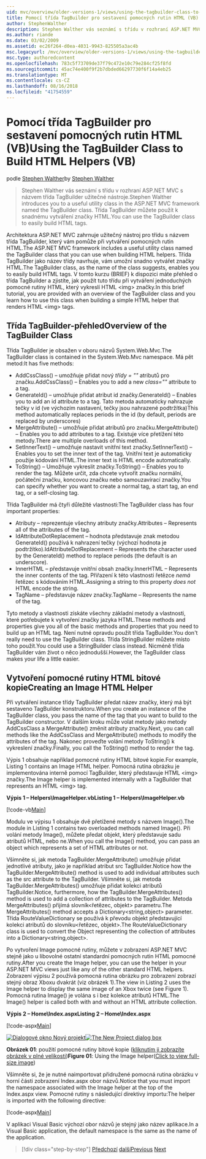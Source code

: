 ```yaml
---
uid: mvc/overview/older-versions-1/views/using-the-tagbuilder-class-to-build-html-helpers-vb
title: Pomocí třída TagBuilder pro sestavení pomocných rutin HTML (VB) | Dokumentace Microsoftu
author: StephenWalther
description: Stephen Walther vás seznámí s třídu v rozhraní ASP.NET MVC s názvem třída TagBuilder užitečné nástroje. Třída TagBuilder pro můžete snadno použít...
ms.author: riande
ms.date: 03/02/2009
ms.assetid: ec26f264-d0ea-4031-9943-825505a3ac4b
msc.legacyurl: /mvc/overview/older-versions-1/views/using-the-tagbuilder-class-to-build-html-helpers-vb
msc.type: authoredcontent
ms.openlocfilehash: 783c5f73709de37f79c472e10c79e284cf25f8fd
ms.sourcegitcommit: 45ac74e400f9f2b7dbded66297730f6f14a4eb25
ms.translationtype: MT
ms.contentlocale: cs-CZ
ms.lasthandoff: 08/16/2018
ms.locfileid: "41754559"
---
```

<a name="using-the-tagbuilder-class-to-build-html-helpers-vb"></a><span data-ttu-id="0fbd0-104">Pomocí třída TagBuilder pro sestavení pomocných rutin HTML (VB)</span><span class="sxs-lookup"><span data-stu-id="0fbd0-104">Using the TagBuilder Class to Build HTML Helpers (VB)</span></span>
====================
<span data-ttu-id="0fbd0-105">podle [Stephen Walther](https://github.com/StephenWalther)</span><span class="sxs-lookup"><span data-stu-id="0fbd0-105">by [Stephen Walther](https://github.com/StephenWalther)</span></span>

> <span data-ttu-id="0fbd0-106">Stephen Walther vás seznámí s třídu v rozhraní ASP.NET MVC s názvem třída TagBuilder užitečné nástroje.</span><span class="sxs-lookup"><span data-stu-id="0fbd0-106">Stephen Walther introduces you to a useful utility class in the ASP.NET MVC framework named the TagBuilder class.</span></span> <span data-ttu-id="0fbd0-107">Třída TagBuilder můžete použít k snadnému vytváření značky HTML.</span><span class="sxs-lookup"><span data-stu-id="0fbd0-107">You can use the TagBuilder class to easily build HTML tags.</span></span>


<span data-ttu-id="0fbd0-108">Architektura ASP.NET MVC zahrnuje užitečný nástroj pro třídu s názvem třída TagBuilder, který vám pomůže při vytváření pomocných rutin HTML.</span><span class="sxs-lookup"><span data-stu-id="0fbd0-108">The ASP.NET MVC framework includes a useful utility class named the TagBuilder class that you can use when building HTML helpers.</span></span> <span data-ttu-id="0fbd0-109">Třída TagBuilder jako název třídy navrhuje, vám umožní snadno vytvářet značky HTML.</span><span class="sxs-lookup"><span data-stu-id="0fbd0-109">The TagBuilder class, as the name of the class suggests, enables you to easily build HTML tags.</span></span> <span data-ttu-id="0fbd0-110">V tomto kurzu (BRIEF) k dispozici máte přehled o třída TagBuilder a zjistíte, jak použít tuto třídu při vytváření jednoduchých pomocné rutiny HTML, který vykreslí HTML &lt;img&gt; značky.</span><span class="sxs-lookup"><span data-stu-id="0fbd0-110">In this brief tutorial, you are provided with an overview of the TagBuilder class and you learn how to use this class when building a simple HTML helper that renders HTML &lt;img&gt; tags.</span></span>

## <a name="overview-of-the-tagbuilder-class"></a><span data-ttu-id="0fbd0-111">Třída TagBuilder-přehled</span><span class="sxs-lookup"><span data-stu-id="0fbd0-111">Overview of the TagBuilder Class</span></span>

<span data-ttu-id="0fbd0-112">Třída TagBuilder je obsažen v oboru názvů System.Web.Mvc.</span><span class="sxs-lookup"><span data-stu-id="0fbd0-112">The TagBuilder class is contained in the System.Web.Mvc namespace.</span></span> <span data-ttu-id="0fbd0-113">Má pět metod:</span><span class="sxs-lookup"><span data-stu-id="0fbd0-113">It has five methods:</span></span>

- <span data-ttu-id="0fbd0-114">AddCssClass() – umožňuje přidat nový *třídy = ""* atributů pro značku.</span><span class="sxs-lookup"><span data-stu-id="0fbd0-114">AddCssClass() – Enables you to add a new *class=""* attribute to a tag.</span></span>
- <span data-ttu-id="0fbd0-115">GenerateId() – umožňuje přidat atribut id značky.</span><span class="sxs-lookup"><span data-stu-id="0fbd0-115">GenerateId() – Enables you to add an id attribute to a tag.</span></span> <span data-ttu-id="0fbd0-116">Tato metoda automaticky nahrazuje tečky v id (ve výchozím nastavení, tečky jsou nahrazené podtržítka)</span><span class="sxs-lookup"><span data-stu-id="0fbd0-116">This method automatically replaces periods in the id (by default, periods are replaced by underscores)</span></span>
- <span data-ttu-id="0fbd0-117">MergeAttribute() – umožňuje přidat atributů pro značku.</span><span class="sxs-lookup"><span data-stu-id="0fbd0-117">MergeAttribute() – Enables you to add attributes to a tag.</span></span> <span data-ttu-id="0fbd0-118">Existuje více přetížení této metody.</span><span class="sxs-lookup"><span data-stu-id="0fbd0-118">There are multiple overloads of this method.</span></span>
- <span data-ttu-id="0fbd0-119">SetInnerText() – umožňuje nastavit vnitřní text značky.</span><span class="sxs-lookup"><span data-stu-id="0fbd0-119">SetInnerText() – Enables you to set the inner text of the tag.</span></span> <span data-ttu-id="0fbd0-120">Vnitřní text je automaticky použije kódování HTML.</span><span class="sxs-lookup"><span data-stu-id="0fbd0-120">The inner text is HTML encode automatically.</span></span>
- <span data-ttu-id="0fbd0-121">ToString() – Umožňuje vykreslit značky.</span><span class="sxs-lookup"><span data-stu-id="0fbd0-121">ToString() – Enables you to render the tag.</span></span> <span data-ttu-id="0fbd0-122">Můžete určit, zda chcete vytvořit značku normální, počáteční značku, koncovou značku nebo samouzavírací značky.</span><span class="sxs-lookup"><span data-stu-id="0fbd0-122">You can specify whether you want to create a normal tag, a start tag, an end tag, or a self-closing tag.</span></span>
  

<span data-ttu-id="0fbd0-123">Třída TagBuilder má čtyři důležité vlastnosti:</span><span class="sxs-lookup"><span data-stu-id="0fbd0-123">The TagBuilder class has four important properties:</span></span>

- <span data-ttu-id="0fbd0-124">Atributy – reprezentuje všechny atributy značky.</span><span class="sxs-lookup"><span data-stu-id="0fbd0-124">Attributes – Represents all of the attributes of the tag.</span></span>
- <span data-ttu-id="0fbd0-125">IdAttributeDotReplacement – hodnota představuje znak metodou GenerateId() používá k nahrazení tečky (výchozí hodnota je podtržítko).</span><span class="sxs-lookup"><span data-stu-id="0fbd0-125">IdAttributeDotReplacement – Represents the character used by the GenerateId() method to replace periods (the default is an underscore).</span></span>
- <span data-ttu-id="0fbd0-126">InnerHTML – představuje vnitřní obsah značky.</span><span class="sxs-lookup"><span data-stu-id="0fbd0-126">InnerHTML – Represents the inner contents of the tag.</span></span> <span data-ttu-id="0fbd0-127">Přiřazení k této vlastnosti řetězce *nemá* řetězec s kódováním HTML.</span><span class="sxs-lookup"><span data-stu-id="0fbd0-127">Assigning a string to this property *does not* HTML encode the string.</span></span>
- <span data-ttu-id="0fbd0-128">TagName – představuje název značky.</span><span class="sxs-lookup"><span data-stu-id="0fbd0-128">TagName – Represents the name of the tag.</span></span>

<span data-ttu-id="0fbd0-129">Tyto metody a vlastnosti získáte všechny základní metody a vlastnosti, které potřebujete k vytvoření značky jazyka HTML.</span><span class="sxs-lookup"><span data-stu-id="0fbd0-129">These methods and properties give you all of the basic methods and properties that you need to build up an HTML tag.</span></span> <span data-ttu-id="0fbd0-130">Není nutné opravdu použít třída TagBuilder.</span><span class="sxs-lookup"><span data-stu-id="0fbd0-130">You don't really need to use the TagBuilder class.</span></span> <span data-ttu-id="0fbd0-131">Třída StringBuilder můžete místo toho použít.</span><span class="sxs-lookup"><span data-stu-id="0fbd0-131">You could use a StringBuilder class instead.</span></span> <span data-ttu-id="0fbd0-132">Nicméně třída TagBuilder vám život o něco jednodušší.</span><span class="sxs-lookup"><span data-stu-id="0fbd0-132">However, the TagBuilder class makes your life a little easier.</span></span>

## <a name="creating-an-image-html-helper"></a><span data-ttu-id="0fbd0-133">Vytvoření pomocné rutiny HTML bitové kopie</span><span class="sxs-lookup"><span data-stu-id="0fbd0-133">Creating an Image HTML Helper</span></span>

<span data-ttu-id="0fbd0-134">Při vytváření instance třídy TagBuilder předat název značky, který má být sestaveno TagBuilder konstruktoru.</span><span class="sxs-lookup"><span data-stu-id="0fbd0-134">When you create an instance of the TagBuilder class, you pass the name of the tag that you want to build to the TagBuilder constructor.</span></span> <span data-ttu-id="0fbd0-135">V dalším kroku může volat metody jako metody AddCssClass a MergeAttribute() změnit atributy značky.</span><span class="sxs-lookup"><span data-stu-id="0fbd0-135">Next, you can call methods like the AddCssClass and MergeAttribute() methods to modify the attributes of the tag.</span></span> <span data-ttu-id="0fbd0-136">Nakonec proveďte volání metody ToString() k vykreslení značky.</span><span class="sxs-lookup"><span data-stu-id="0fbd0-136">Finally, you call the ToString() method to render the tag.</span></span>

<span data-ttu-id="0fbd0-137">Výpis 1 obsahuje například pomocné rutiny HTML bitové kopie.</span><span class="sxs-lookup"><span data-stu-id="0fbd0-137">For example, Listing 1 contains an Image HTML helper.</span></span> <span data-ttu-id="0fbd0-138">Pomocná rutina obrázku je implementována interně pomocí TagBuilder, který představuje HTML &lt;img&gt; značky.</span><span class="sxs-lookup"><span data-stu-id="0fbd0-138">The Image helper is implemented internally with a TagBuilder that represents an HTML &lt;img&gt; tag.</span></span>

<span data-ttu-id="0fbd0-139">**Výpis 1 – Helpers\ImageHelper.vb**</span><span class="sxs-lookup"><span data-stu-id="0fbd0-139">**Listing 1 – Helpers\ImageHelper.vb**</span></span>

[!code-vb[Main](using-the-tagbuilder-class-to-build-html-helpers-vb/samples/sample1.vb)]

<span data-ttu-id="0fbd0-140">Modulu ve výpisu 1 obsahuje dvě přetížené metody s názvem Image().</span><span class="sxs-lookup"><span data-stu-id="0fbd0-140">The module in Listing 1 contains two overloaded methods named Image().</span></span> <span data-ttu-id="0fbd0-141">Při volání metody Image(), můžete předat objekt, který představuje sadu atributů HTML, nebo ne.</span><span class="sxs-lookup"><span data-stu-id="0fbd0-141">When you call the Image() method, you can pass an object which represents a set of HTML attributes or not.</span></span>

<span data-ttu-id="0fbd0-142">Všimněte si, jak metoda TagBuilder.MergeAttribute() umožňuje přidat jednotlivé atributy, jako je například atribut src TagBuilder.</span><span class="sxs-lookup"><span data-stu-id="0fbd0-142">Notice how the TagBuilder.MergeAttribute() method is used to add individual attributes such as the src attribute to the TagBuilder.</span></span> <span data-ttu-id="0fbd0-143">Všimněte si, jak metoda TagBuilder.MergeAttributes() umožňuje přidat kolekci atributů TagBuilder.</span><span class="sxs-lookup"><span data-stu-id="0fbd0-143">Notice, furthermore, how the TagBuilder.MergeAttributes() method is used to add a collection of attributes to the TagBuilder.</span></span> <span data-ttu-id="0fbd0-144">Metoda MergeAttributes() přijímá slovník&lt;řetězec, objekt&gt; parametru.</span><span class="sxs-lookup"><span data-stu-id="0fbd0-144">The MergeAttributes() method accepts a Dictionary&lt;string,object&gt; parameter.</span></span> <span data-ttu-id="0fbd0-145">Třída RouteValueDictionary se používá k převodu objekt představující kolekci atributů do slovníku&lt;řetězec, objekt&gt;.</span><span class="sxs-lookup"><span data-stu-id="0fbd0-145">The RouteValueDictionary class is used to convert the Object representing the collection of attributes into a Dictionary&lt;string,object&gt;.</span></span>

<span data-ttu-id="0fbd0-146">Po vytvoření Image pomocné rutiny, můžete v zobrazení ASP.NET MVC stejně jako u libovolné ostatní standardní pomocných rutin HTML pomocné rutiny.</span><span class="sxs-lookup"><span data-stu-id="0fbd0-146">After you create the Image helper, you can use the helper in your ASP.NET MVC views just like any of the other standard HTML helpers.</span></span> <span data-ttu-id="0fbd0-147">Zobrazení výpisu 2 používá pomocná rutina obrázku pro zobrazení zobrazí stejný obraz Xboxu dvakrát (viz obrázek 1).</span><span class="sxs-lookup"><span data-stu-id="0fbd0-147">The view in Listing 2 uses the Image helper to display the same image of an Xbox twice (see Figure 1).</span></span> <span data-ttu-id="0fbd0-148">Pomocná rutina Image() je volána s i bez kolekce atributů HTML.</span><span class="sxs-lookup"><span data-stu-id="0fbd0-148">The Image() helper is called both with and without an HTML attribute collection.</span></span>

<span data-ttu-id="0fbd0-149">**Výpis 2 – Home\Index.aspx**</span><span class="sxs-lookup"><span data-stu-id="0fbd0-149">**Listing 2 – Home\Index.aspx**</span></span>

[!code-aspx[Main](using-the-tagbuilder-class-to-build-html-helpers-vb/samples/sample2.aspx)]


<span data-ttu-id="0fbd0-150">[![Dialogové okno Nový projekt](using-the-tagbuilder-class-to-build-html-helpers-vb/_static/image1.jpg)](using-the-tagbuilder-class-to-build-html-helpers-vb/_static/image1.png)</span><span class="sxs-lookup"><span data-stu-id="0fbd0-150">[![The New Project dialog box](using-the-tagbuilder-class-to-build-html-helpers-vb/_static/image1.jpg)](using-the-tagbuilder-class-to-build-html-helpers-vb/_static/image1.png)</span></span>

<span data-ttu-id="0fbd0-151">**Obrázek 01**: použití pomocné rutiny bitové kopie ([kliknutím ji zobrazíte obrázek v plné velikosti](using-the-tagbuilder-class-to-build-html-helpers-vb/_static/image2.png))</span><span class="sxs-lookup"><span data-stu-id="0fbd0-151">**Figure 01**: Using the Image helper([Click to view full-size image](using-the-tagbuilder-class-to-build-html-helpers-vb/_static/image2.png))</span></span>


<span data-ttu-id="0fbd0-152">Všimněte si, že je nutné naimportovat přidružené pomocná rutina obrázku v horní části zobrazení Index.aspx obor názvů.</span><span class="sxs-lookup"><span data-stu-id="0fbd0-152">Notice that you must import the namespace associated with the Image helper at the top of the Index.aspx view.</span></span> <span data-ttu-id="0fbd0-153">Pomocné rutiny s následující direktivy importu:</span><span class="sxs-lookup"><span data-stu-id="0fbd0-153">The helper is imported with the following directive:</span></span>

[!code-aspx[Main](using-the-tagbuilder-class-to-build-html-helpers-vb/samples/sample3.aspx)]

<span data-ttu-id="0fbd0-154">V aplikaci Visual Basic výchozí obor názvů je stejný jako název aplikace.</span><span class="sxs-lookup"><span data-stu-id="0fbd0-154">In a Visual Basic application, the default namespace is the same as the name of the application.</span></span>

> [!div class="step-by-step"]
> <span data-ttu-id="0fbd0-155">[Předchozí](creating-custom-html-helpers-vb.md)
> [další](creating-page-layouts-with-view-master-pages-vb.md)</span><span class="sxs-lookup"><span data-stu-id="0fbd0-155">[Previous](creating-custom-html-helpers-vb.md)
[Next](creating-page-layouts-with-view-master-pages-vb.md)</span></span>
